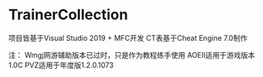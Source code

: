 # TrainerCollection
 
项目皆基于Visual Studio 2019 + MFC开发
    CT表基于Cheat Engine 7.0制作

注：
    Wmgj网游辅助版本已过时，只是作为教程练手使用
    AOEII适用于游戏版本1.0C
    PVZ适用于年度版1.2.0.1073
